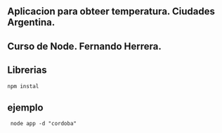 ## Aplicacion para obteer temperatura. Ciudades Argentina.

## Curso de Node. Fernando Herrera.

## Librerias 
```npm instal```

## ejemplo

``` node app -d "cordoba"```